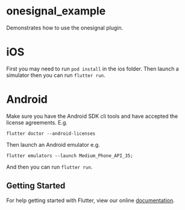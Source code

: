 # onesignal_example

Demonstrates how to use the onesignal plugin.

# iOS

First you may need to run `pod install` in the ios folder.
Then launch a simulator then you can run `flutter run`.

# Android

Make sure you have the Android SDK cli tools and have accepted the license agreements.
E.g.

```
flutter doctor --android-licenses
```

Then launch an Android emulator e.g.

```
flutter emulators --launch Medium_Phone_API_35;
```

And then you can run `flutter run`.

## Getting Started

For help getting started with Flutter, view our online
[documentation](https://flutter.io/).
